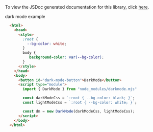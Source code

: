 To view the JSDoc generated documentation for this library, click [here](./docs/out/index.html).

dark mode example

```html
  <html>
    <head>
      <style>
        :root {
          --bg-color: white;
        }
        body {
           background-color: var(--bg-color);
        }
      </style>
    </head>
    <body>
      <button id="dark-mode-button">DarkMode</button>
      <script type="module">
        import { DarkMode } from "node_modules/darkmode.mjs"

        const darkModeCss = `:root { --bg-color: black; }`;
        const lightModeCss = `:root { --bg-color: white; }`;

        const dm = new DarkMode(darkModeCss, lightModeCss);
      </script>
    </body>
  </html>
```
